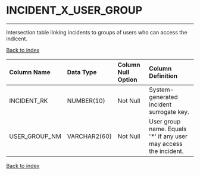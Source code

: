 # INCIDENT_X_USER_GROUP

---

Intersection table linking incidents to groups of users who can access the indicent.

[Back to index](./index.md)

| Column Name   | Data Type    | Column Null Option   | Column Definition                                                |
|:--------------|:-------------|:---------------------|:-----------------------------------------------------------------|
| INCIDENT_RK   | NUMBER(10)   | Not Null             | System-generated incident surrogate key.                         |
| USER_GROUP_NM | VARCHAR2(60) | Not Null             | User group name. Equals '*' if any user may access the incident. |

[Back to index](./index.md)